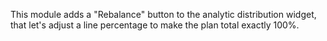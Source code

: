 This module adds a "Rebalance" button to the analytic distribution widget,
that let's adjust a line percentage to make the plan total exactly 100%.
